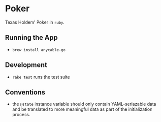 Poker
=====

Texas Holdem' Poker in `ruby`.

Running the App
---------------

- `brew install anycable-go`

Development
-----------

- `rake test` runs the test suite

Conventions
-----------

- the `@state` instance variable should only contain YAML-seriazable
  data and be translated to more meaningful data as part of the
  initialization process.
